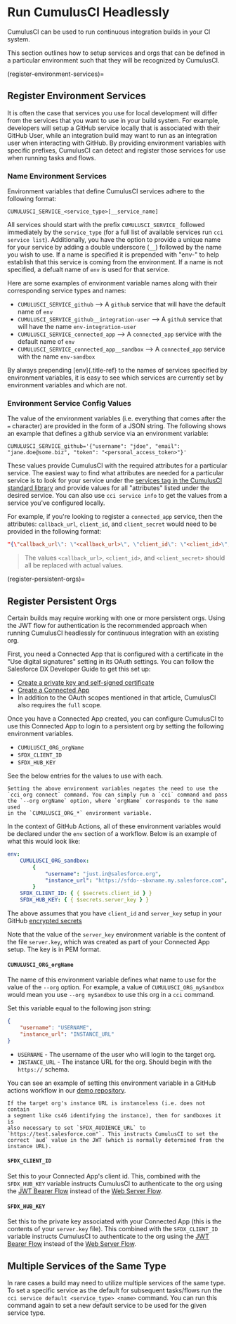# Run CumulusCI Headlessly

CumulusCI can be used to run continuous integration builds in your CI
system.

This section outlines how to setup services and orgs that can be defined
in a particular environment such that they will be recognized by
CumulusCI.

(register-environment-services)=

## Register Environment Services

It is often the case that services you use for local development will
differ from the services that you want to use in your build system. For
example, developers will setup a GitHub service locally that is
associated with their GitHub User, while an integration build may want
to run as an integration user when interacting with GitHub. By providing
environment variables with specific prefixes, CumulusCI can detect and
register those services for use when running tasks and flows.

### Name Environment Services

Environment variables that define CumulusCI services adhere to the
following format:

```console
CUMULUSCI_SERVICE_<service_type>[__service_name]
```

All services should start with the prefix `CUMULUSCI_SERVICE_` followed
immediately by the `service_type` (for a full list of available services
run `cci service list`). Additionally, you have the option to provide a
unique name for your service by adding a double underscore (`__`)
followed by the name you wish to use. If a name is specified it is
prepended with \"env-\" to help establish that this service is coming
from the environment. If a name is not specified, a defualt name of
`env` is used for that service.

Here are some examples of environment variable names along with their
corresponding service types and names:

-   `CUMULUSCI_SERVICE_github` \--\> A `github` service that will have
    the default name of `env`
-   `CUMULUSCI_SERVICE_github__integration-user` \--\> A `github`
    service that will have the name `env-integration-user`
-   `CUMULUSCI_SERVICE_connected_app` \--\> A `connected_app` service
    with the default name of `env`
-   `CUMULUSCI_SERVICE_connected_app__sandbox` \--\> A `connected_app`
    service with the name `env-sandbox`

By always prepending [env]{.title-ref} to the names of services
specified by environment variables, it is easy to see which services are
currently set by environment variables and which are not.

### Environment Service Config Values

The value of the environment variables (i.e. everything that comes after
the `=` character) are provided in the form of a JSON string. The
following shows an example that defines a github service via an
environment variable:

```console
CUMULUSCI_SERVICE_github='{"username": "jdoe", "email": "jane.doe@some.biz", "token": "<personal_access_token>"}'
```

These values provide CumulusCI with the required attributes for a
particular service. The easiest way to find what attributes are needed
for a particular service is to look for your service under the [services
tag in the CumulusCI standard
library](https://github.com/SFDO-Tooling/CumulusCI/blob/34533b4a1caa3f1850c64e223ece26069c83b60e/cumulusci/cumulusci.yml#L1164)
and provide values for all \"attributes\" listed under the desired
service. You can also use `cci service info` to get the values from a
service you've configured locally.

For example, if you're looking to register a `connected_app` service,
then the attributes: `callback_url`, `client_id`, and `client_secret`
would need to be provided in the following format:

```json
"{\"callback_url\": \"<callback_url>\", \"client_id\": \"<client_id>\", \"client_secret\": \"<client_secret>\"}"
```

> The values `<callback_url>`, `<client_id>`, and `<client_secret>`
> should all be replaced with actual values.

(register-persistent-orgs)=

## Register Persistent Orgs

Certain builds may require working with one or more persistent orgs.
Using the JWT flow for authentication is the recommended approach when
running CumulusCI headlessly for continuous integration with an existing
org.

First, you need a Connected App that is configured with a certificate in
the \"Use digital signatures\" setting in its OAuth settings. You can
follow the Salesforce DX Developer Guide to get this set up:

-   [Create a private key and self-signed
    certificate](https://developer.salesforce.com/docs/atlas.en-us.sfdx_dev.meta/sfdx_dev/sfdx_dev_auth_key_and_cert.htm)
-   [Create a Connected
    App](https://developer.salesforce.com/docs/atlas.en-us.sfdx_dev.meta/sfdx_dev/sfdx_dev_auth_connected_app.htm)
-   In addition to the OAuth scopes mentioned in that article, CumulusCI
    also requires the `full` scope.

Once you have a Connected App created, you can configure CumulusCI to
use this Connected App to login to a persistent org by setting the
following environment variables.

-   `CUMULUSCI_ORG_orgName`
-   `SFDX_CLIENT_ID`
-   `SFDX_HUB_KEY`

See the below entries for the values to use with each.

```{important}
Setting the above environment variables negates the need to use the
`cci org connect` command. You can simply run a `cci` command and pass
the `--org orgName` option, where `orgName` corresponds to the name used
in the `CUMULUSCI_ORG_*` environment variable.
```

In the context of GitHub Actions, all of these environment variables
would be declared under the `env` section of a workflow. Below is an
example of what this would look like:

```yaml
env:
    CUMULUSCI_ORG_sandbox:
        {
            "username": "just.in@salesforce.org",
            "instance_url": "https://sfdo--sbxname.my.salesforce.com",
        }
    SFDX_CLIENT_ID: { { $secrets.client_id } }
    SFDX_HUB_KEY: { { $secrets.server_key } }
```

The above assumes that you have `client_id` and `server_key` setup in
your GitHub [encrypted
secrets](https://docs.github.com/en/free-pro-team@latest/actions/reference/encrypted-secrets)

Note that the value of the `server_key` environment variable is the
content of the file `server.key`, which was created as part of your
Connected App setup. The key is in PEM format.

#### `CUMULUSCI_ORG_orgName`

The name of this environment variable defines what name to use for the
value of the `--org` option. For example, a value of
`CUMULUSCI_ORG_mySandbox` would mean you use `--org mySandbox` to use
this org in a `cci` command.

Set this variable equal to the following json string:

```JSON
{
    "username": "USERNAME",
    "instance_url": "INSTANCE_URL"
}
```

-   `USERNAME` - The username of the user who will login to the target
    org.
-   `INSTANCE_URL` - The instance URL for the org. Should begin with the
    `https://` schema.

You can see an example of setting this environment variable in a GitHub
actions workflow in our [demo
repository](https://github.com/SFDO-Tooling/CumulusCI-CI-Demo/blob/404c5114dac8afd3747963d5abf63be774e61757/.github/workflows/main.yml#L11).

```{admonition} Wizard Note
If the target org's instance URL is instanceless (i.e. does not contain
a segment like cs46 identifying the instance), then for sandboxes it is
also necessary to set `SFDX_AUDIENCE_URL` to
`https://test.salesforce.com"`. This instructs CumulusCI to set the
correct `aud` value in the JWT (which is normally determined from the
instance URL).
```

#### `SFDX_CLIENT_ID`

Set this to your Connected App's client id. This, combined with the
`SFDX_HUB_KEY` variable instructs CumulusCI to authenticate to the org
using the [JWT Bearer
Flow](https://developer.salesforce.com/docs/atlas.en-us.sfdx_dev.meta/sfdx_dev/sfdx_dev_auth_jwt_flow.htm##sfdx_dev_auth_jwt_flow)
instead of the [Web Server
Flow](https://developer.salesforce.com/docs/atlas.en-us.sfdx_dev.meta/sfdx_dev/sfdx_dev_auth_web_flow.htm##!).

#### `SFDX_HUB_KEY`

Set this to the private key associated with your Connected App (this is
the contents of your `server.key` file). This combined with the
`SFDX_CLIENT_ID` variable instructs CumulusCI to authenticate to the org
using the [JWT Bearer
Flow](https://developer.salesforce.com/docs/atlas.en-us.sfdx_dev.meta/sfdx_dev/sfdx_dev_auth_jwt_flow.htm##sfdx_dev_auth_jwt_flow)
instead of the [Web Server
Flow](https://developer.salesforce.com/docs/atlas.en-us.sfdx_dev.meta/sfdx_dev/sfdx_dev_auth_web_flow.htm##!).

## Multiple Services of the Same Type

In rare cases a build may need to utilize multiple services of the same
type. To set a specific service as the default for subsequent
tasks/flows run the `cci service default <service_type> <name>` command.
You can run this command again to set a new default service to be used
for the given service type.
